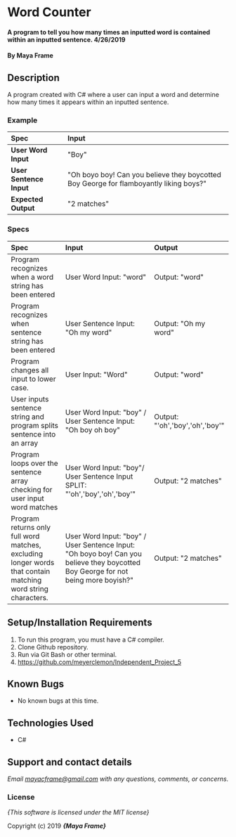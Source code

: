 # Word Counter

#### A program to tell you how many times an inputted word is contained within an inputted sentence. 4/26/2019

#### By **Maya Frame**

## Description
A program created with C# where a user can input a word and determine how many times it appears within an inputted sentence.

### Example
| Spec | Input |
| :-------------     | :------------- |
| **User Word Input** | "Boy" |  
| **User Sentence Input** | "Oh boyo boy! Can you believe they boycotted Boy George for flamboyantly liking boys?" |
| **Expected Output** | "2 matches" |

### Specs
| Spec | Input |Output|
| :-------------     | :------------- | :------------- |
| Program recognizes when a word string has been entered| User Word Input: "word"| Output: "word"|
| Program recognizes when sentence string has been entered| User Sentence Input: "Oh my word" | Output: "Oh my word" | 
| Program changes all input to lower case. | User Input: "Word" | Output: "word" | 
| User inputs sentence string and program splits sentence into an array| User Word Input: "boy" / User Sentence Input: "Oh boy oh boy" | Output: "'oh','boy','oh','boy'" | 
| Program loops over the sentence array checking for user input word matches| User Word Input: "boy"/ User Sentence Input SPLIT: "'oh','boy','oh','boy'"| Output: "2 matches"|
| Program returns only full word matches, excluding longer words that contain matching word string characters.| User Word Input: "boy" / User Sentence Input: "Oh boyo boy! Can you believe they boycotted Boy George for not being more boyish?" | Output: "2 matches" |

## Setup/Installation Requirements

1. To run this program, you must have a C# compiler.
2. Clone Github repository.
3. Run via Git Bash or other terminal.
4. https://github.com/meyerclemon/Independent_Project_5

## Known Bugs
* No known bugs at this time.

## Technologies Used
* C#

## Support and contact details

_Email mayacframe@gmail.com with any questions, comments, or concerns._

### License

*{This software is licensed under the MIT license}*

Copyright (c) 2019 **_{Maya Frame}_**
